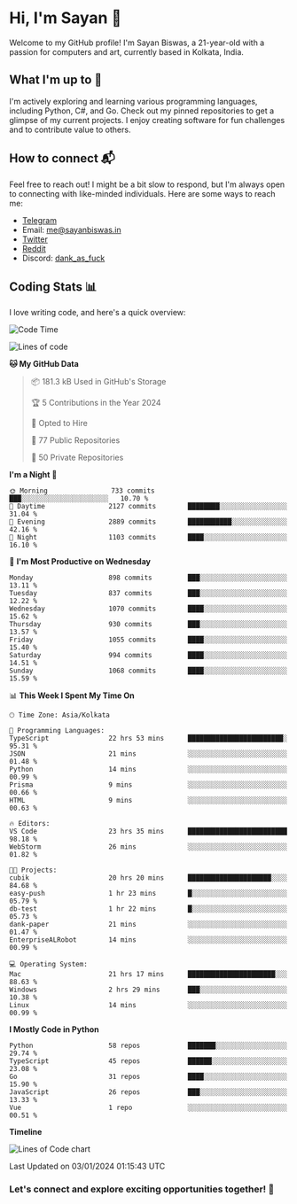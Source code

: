 # Hi, I'm Sayan 👋

Welcome to my GitHub profile! I'm Sayan Biswas, a 21-year-old with a passion for computers and art, currently based in Kolkata, India.

## What I'm up to 🚀

I'm actively exploring and learning various programming languages, including Python, C#, and Go. Check out my pinned repositories to get a glimpse of my current projects. I enjoy creating software for fun challenges and to contribute value to others.

## How to connect 📬

Feel free to reach out! I might be a bit slow to respond, but I'm always open to connecting with like-minded individuals. Here are some ways to reach me:

- [Telegram](https://t.me/dank_as_fuck)
- Email: [me@sayanbiswas.in](mailto:me@sayanbiswas.in)
- [Twitter](https://twitter.com/TheDankDel)
- [Reddit](https://www.reddit.com/user/dank_as_fuck_/)
- Discord: [dank_as_fuck](https://discordapp.com/users/506536929152466945)

## Coding Stats 📊

I love writing code, and here's a quick overview:

<!--START_SECTION:waka-->
![Code Time](http://img.shields.io/badge/Code%20Time-1%2C377%20hrs%2038%20mins-blue)

![Lines of code](https://img.shields.io/badge/From%20Hello%20World%20I%27ve%20Written-6.6%20million%20lines%20of%20code-blue)

**🐱 My GitHub Data** 

> 📦 181.3 kB Used in GitHub's Storage 
 > 
> 🏆 5 Contributions in the Year 2024
 > 
> 💼 Opted to Hire
 > 
> 📜 77 Public Repositories 
 > 
> 🔑 50 Private Repositories 
 > 
**I'm a Night 🦉** 

```text
🌞 Morning                733 commits         ███░░░░░░░░░░░░░░░░░░░░░░   10.70 % 
🌆 Daytime                2127 commits        ████████░░░░░░░░░░░░░░░░░   31.04 % 
🌃 Evening                2889 commits        ███████████░░░░░░░░░░░░░░   42.16 % 
🌙 Night                  1103 commits        ████░░░░░░░░░░░░░░░░░░░░░   16.10 % 
```
📅 **I'm Most Productive on Wednesday** 

```text
Monday                   898 commits         ███░░░░░░░░░░░░░░░░░░░░░░   13.11 % 
Tuesday                  837 commits         ███░░░░░░░░░░░░░░░░░░░░░░   12.22 % 
Wednesday                1070 commits        ████░░░░░░░░░░░░░░░░░░░░░   15.62 % 
Thursday                 930 commits         ███░░░░░░░░░░░░░░░░░░░░░░   13.57 % 
Friday                   1055 commits        ████░░░░░░░░░░░░░░░░░░░░░   15.40 % 
Saturday                 994 commits         ████░░░░░░░░░░░░░░░░░░░░░   14.51 % 
Sunday                   1068 commits        ████░░░░░░░░░░░░░░░░░░░░░   15.59 % 
```


📊 **This Week I Spent My Time On** 

```text
🕑︎ Time Zone: Asia/Kolkata

💬 Programming Languages: 
TypeScript               22 hrs 53 mins      ████████████████████████░   95.31 % 
JSON                     21 mins             ░░░░░░░░░░░░░░░░░░░░░░░░░   01.48 % 
Python                   14 mins             ░░░░░░░░░░░░░░░░░░░░░░░░░   00.99 % 
Prisma                   9 mins              ░░░░░░░░░░░░░░░░░░░░░░░░░   00.66 % 
HTML                     9 mins              ░░░░░░░░░░░░░░░░░░░░░░░░░   00.63 % 

🔥 Editors: 
VS Code                  23 hrs 35 mins      █████████████████████████   98.18 % 
WebStorm                 26 mins             ░░░░░░░░░░░░░░░░░░░░░░░░░   01.82 % 

🐱‍💻 Projects: 
cubik                    20 hrs 20 mins      █████████████████████░░░░   84.68 % 
easy-push                1 hr 23 mins        █░░░░░░░░░░░░░░░░░░░░░░░░   05.79 % 
db-test                  1 hr 22 mins        █░░░░░░░░░░░░░░░░░░░░░░░░   05.73 % 
dank-paper               21 mins             ░░░░░░░░░░░░░░░░░░░░░░░░░   01.47 % 
EnterpriseALRobot        14 mins             ░░░░░░░░░░░░░░░░░░░░░░░░░   00.99 % 

💻 Operating System: 
Mac                      21 hrs 17 mins      ██████████████████████░░░   88.63 % 
Windows                  2 hrs 29 mins       ███░░░░░░░░░░░░░░░░░░░░░░   10.38 % 
Linux                    14 mins             ░░░░░░░░░░░░░░░░░░░░░░░░░   00.99 % 
```

**I Mostly Code in Python** 

```text
Python                   58 repos            ███████░░░░░░░░░░░░░░░░░░   29.74 % 
TypeScript               45 repos            ██████░░░░░░░░░░░░░░░░░░░   23.08 % 
Go                       31 repos            ████░░░░░░░░░░░░░░░░░░░░░   15.90 % 
JavaScript               26 repos            ███░░░░░░░░░░░░░░░░░░░░░░   13.33 % 
Vue                      1 repo              ░░░░░░░░░░░░░░░░░░░░░░░░░   00.51 % 
```



**Timeline**

![Lines of Code chart](https://raw.githubusercontent.com/Dank-del/Dank-del/main/assets/bar_graph.png)


 Last Updated on 03/01/2024 01:15:43 UTC
<!--END_SECTION:waka-->

### Let's connect and explore exciting opportunities together! 🚀
